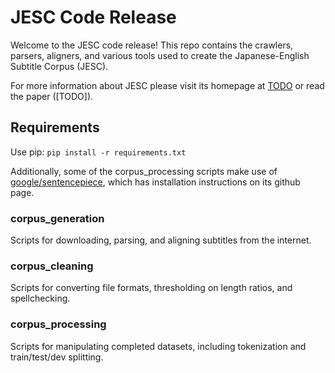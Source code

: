 

# JESC Code Release

Welcome to the JESC code release! This repo contains the crawlers, parsers, aligners, and various tools used to create the Japanese-English Subtitle Corpus (JESC). 

For more information about JESC please visit its homepage at [TODO]() or read the paper ([TODO]). 


## Requirements
Use pip: `pip install -r requirements.txt`

Additionally, some of the corpus_processing scripts make use of [google/sentencepiece](https://github.com/google/sentencepiece), which has installation instructions on its github page. 


### corpus_generation

Scripts for downloading, parsing, and aligning subtitles from the internet.

### corpus_cleaning

Scripts for converting file formats, thresholding on length ratios, and spellchecking.

### corpus_processing

Scripts for manipulating completed datasets, including tokenization and train/test/dev splitting.


